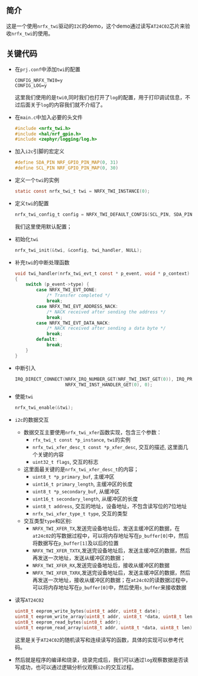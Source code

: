 ## 简介
这是一个使用`nrfx_twi`驱动的`I2C`的demo，这个demo通过读写`AT24C02`芯片来验收`nrfx_twi`的使用。

## 关键代码
* 在`prj.conf`中添加`twi`的配置
    ```
    CONFIG_NRFX_TWI0=y
    CONFIG_LOG=y
    ```
    这里我们使用的是`twi0`,同时我们也打开了`log`的配置，用于打印调试信息，不过后面关于`log`的内容我们就不介绍了。
* 在`main.c`中加入必要的头文件
    ```c
    #include <nrfx_twi.h>
    #include <hal/nrf_gpio.h>
    #include <zephyr/logging/log.h>
    ```
* 加入`i2c`引脚的宏定义
    ```c
    #define SDA_PIN NRF_GPIO_PIN_MAP(0, 31)
    #define SCL_PIN NRF_GPIO_PIN_MAP(0, 30)
    ```
* 定义一个`twi`的实例
    ```c
    static const nrfx_twi_t twi = NRFX_TWI_INSTANCE(0);
    ```
* 定义`twi`的配置
    ```c
    nrfx_twi_config_t config = NRFX_TWI_DEFAULT_CONFIG(SCL_PIN, SDA_PIN);
    ```
    我们这里使用默认配置；
* 初始化`twi`
    ```c
    nrfx_twi_init(&twi, &config, twi_handler, NULL);
    ```
* 补充`twi`的中断处理函数
    ```c
    void twi_handler(nrfx_twi_evt_t const * p_event, void * p_context) 
    {
        switch (p_event->type) {
            case NRFX_TWI_EVT_DONE:
                /* Transfer completed */
                break;
            case NRFX_TWI_EVT_ADDRESS_NACK:
                /* NACK received after sending the address */
                break;
            case NRFX_TWI_EVT_DATA_NACK:
                /* NACK received after sending a data byte */
                break;
            default:
                break;
        }
    }
    ```
* 中断引入
    ```c
    IRQ_DIRECT_CONNECT(NRFX_IRQ_NUMBER_GET(NRF_TWI_INST_GET(0)), IRQ_PRIO_LOWEST,
                       NRFX_TWI_INST_HANDLER_GET(0), 0);
    ```
* 使能`twi`
    ```c
    nrfx_twi_enable(&twi);
    ```
* `i2c`的数据交互
  * 数据交互主要使用`nrfx_twi_xfer`函数实现，包含三个参数：
    * `rfx_twi_t const *p_instance`, `twi`的实例
    * `nrfx_twi_xfer_desc_t const *p_xfer_desc`, 交互的描述, 这里面几个关键的内容
    * `uint32_t flags`, 交互的标志
  * 这里面最关键的是`nrfx_twi_xfer_desc_t`的内容；
    * `uint8_t *p_primary_buf`, 主缓冲区
    * `uint16_t primary_length`, 主缓冲区的长度
    * `uint8_t *p_secondary_buf`, 从缓冲区
    * `uint16_t secondary_length`, 从缓冲区的长度
    * `uint8_t address`, 交互的地址，设备地址，不包含读写位的7位地址
    * `nrfx_twi_xfer_type_t type`, 交互的类型
  * 交互类型`type`和区别:
    * `NRFX_TWI_XFER_TX`,发送完设备地址后，发送主缓冲区的数据，在`at24c02`的写数据过程中，可以将内存地址写在`p_buffer[0]`中，然后将数据写在`p_buffer[1]`及以后的位置
    * `NRFX_TWI_XFER_TXTX`,发送完设备地址后，发送主缓冲区的数据，然后再发送一次地址，发送从缓冲区的数据；
    * `NRFX_TWI_XFER_RX`,发送完设备地址后，接收从缓冲区的数据
    * `NRFX_TWI_XFER_TXRX`,发送完设备地址后，发送主缓冲区的数据，然后再发送一次地址，接收从缓冲区的数据；在`at24c02`的读数据过程中，可以将内存地址写在`p_buffer[0]`中，然后使用`s_buffer`来接收数据
    
* 读写`AT24C02`
    ```c
    uint8_t eeprom_write_bytes(uint8_t addr, uint8_t date);
    uint8_t eeprom_write_array(uint8_t addr, uint8_t *data, uint8_t len);
    uint8_t eeprom_read_bytes(uint8_t addr);
    uint8_t eeprom_read_array(uint8_t addr, uint8_t *data, uint8_t len);
    ```
    这里是关于`AT24C02`的随机读写和连续读写的函数，具体的实现可以参考代码。

* 然后就是程序的编译和烧录，烧录完成后，我们可以通过`log`观察数据是否读写成功，也可以通过逻辑分析仪观察`i2c`的交互过程。